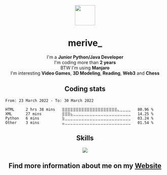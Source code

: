 <div align="center">
    <img src="https://github.com/merive/merive/blob/master/assets/merive.svg" width="64">
    <h1>merive_</h1>
</div>

<div align="center">
    <p>
        I'm a <b>Junior Python/Java Developer</b><br>
        I'm coding more than <b>2 years</b><br>
        BTW I'm using <b>Manjaro</b><br>
        I'm interesting <b>Video Games</b>, <b>3D Modeling</b>, <b>Reading</b>, <b>Web3</b> and <b>Chess</b>
    </p>
</div>
   
<h2 align="center">Coding stats</h2>
<!--START_SECTION:waka-->

```text
From: 23 March 2022 - To: 30 March 2022

HTML     2 hrs 38 mins   ⣿⣿⣿⣿⣿⣿⣿⣿⣿⣿⣿⣿⣿⣿⣿⣿⣿⣿⣿⣿⣄⣀⣀⣀⣀   80.96 %
XML      27 mins         ⣿⣿⣿⣦⣀⣀⣀⣀⣀⣀⣀⣀⣀⣀⣀⣀⣀⣀⣀⣀⣀⣀⣀⣀⣀   14.25 %
Python   6 mins          ⣷⣀⣀⣀⣀⣀⣀⣀⣀⣀⣀⣀⣀⣀⣀⣀⣀⣀⣀⣀⣀⣀⣀⣀⣀   03.24 %
Other    3 mins          ⣤⣀⣀⣀⣀⣀⣀⣀⣀⣀⣀⣀⣀⣀⣀⣀⣀⣀⣀⣀⣀⣀⣀⣀⣀   01.54 %
```

<!--END_SECTION:waka-->

<div align="center">
    <h2>Skills</h2>
    <img src="https://skillicons.dev/icons?i=linux,py,java,bash,html,css,bootstrap,svg,heroku,postgres,androidstudio,eclipse,idea,vim,regex,git,markdown,blender" />
</div>

<div align="center">
    <h2>Find more information about me on my <a href="https://merive.herokuapp.com/">Website</a></h2>
</div>
